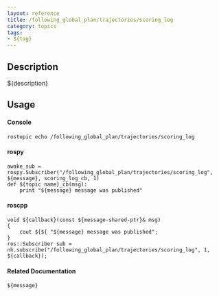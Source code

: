 ```yaml
---
layout: reference
title: /following_global_plan/trajectories/scoring_log
category: topics
tags: 
- ${tag}
---
```


## Description
${description}

## Usage
#### Console
```
rostopic echo /following_global_plan/trajectories/scoring_log
```

#### rospy
```
awake_sub = rospy.Subscriber("/following_global_plan/trajectories/scoring_log", ${message}, scoring_log_cb, 1)
def ${topic name}_cb(msg):
    print "${message} message was published"
```

#### roscpp
```
void ${callback}(const ${message-shared-ptr}& msg)
{
    cout ${${ "${message} message was published";
}
ros::Subscriber sub = nh.subscribe("/following_global_plan/trajectories/scoring_log", 1, ${callback});
```

#### Related Documentation
``${message}``  